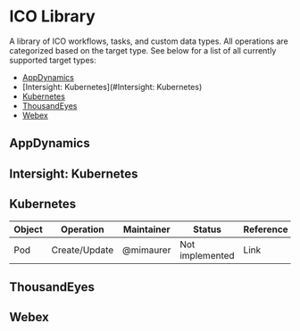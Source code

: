 # ICO Library
A library of ICO workflows, tasks, and custom data types. All operations are categorized based on the target type. See below for a list of all currently supported target types:
* [AppDynamics](#AppDynamics)
* [Intersight: Kubernetes](#Intersight: Kubernetes)
* [Kubernetes](#Kubernetes)
* [ThousandEyes](#ThousandEyes)
* [Webex](#Webex)


## AppDynamics

## Intersight: Kubernetes

## Kubernetes
| Object                    | Operation     | Maintainer | Status          | Reference                         |
|---------------------------|---------------|------------|-----------------|-----------------------------------|
| Pod                       | Create/Update | @mimaurer  | Not implemented | Link                              |

## ThousandEyes

## Webex
